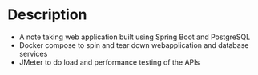 # Description

- A note taking web application built using Spring Boot and PostgreSQL
- Docker compose to spin and tear down webapplication and database services
- JMeter to do load and performance testing of the APIs

